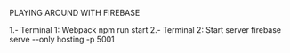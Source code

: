 PLAYING AROUND WITH FIREBASE

1.- Terminal 1: Webpack
        npm run start
2.- Terminal 2: Start server
        firebase serve --only hosting -p 5001
